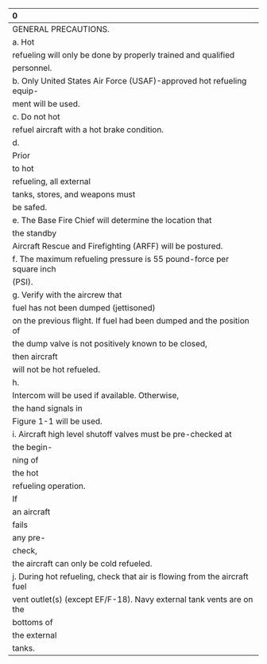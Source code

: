 | 0                                                                         |
|:--------------------------------------------------------------------------|
| GENERAL PRECAUTIONS.                                                      |
| a. Hot                                                                    |
| refueling will only be done by properly trained and qualified             |
| personnel.                                                                |
| b. Only United States Air Force (USAF)-approved hot refueling equip-      |
| ment will be used.                                                        |
| c. Do not hot                                                             |
| refuel aircraft with a hot brake condition.                               |
| d.                                                                        |
| Prior                                                                     |
| to hot                                                                    |
| refueling, all external                                                   |
| tanks, stores, and weapons must                                           |
| be safed.                                                                 |
| e. The Base Fire Chief will determine the location that                   |
| the standby                                                               |
| Aircraft Rescue and Firefighting (ARFF) will be postured.                 |
| f. The maximum refueling pressure is 55 pound-force per square inch       |
| (PSI).                                                                    |
| g. Verify with the aircrew that                                           |
| fuel has not been dumped (jettisoned)                                     |
| on the previous flight. If fuel had been dumped and the position of       |
| the dump valve is not positively known to be closed,                      |
| then aircraft                                                             |
| will not be hot refueled.                                                 |
| h.                                                                        |
| Intercom will be used if available. Otherwise,                            |
| the hand signals in                                                       |
| Figure 1-1 will be used.                                                  |
| i. Aircraft high level shutoff valves must be pre-checked at              |
| the begin-                                                                |
| ning of                                                                   |
| the hot                                                                   |
| refueling operation.                                                      |
| If                                                                        |
| an aircraft                                                               |
| fails                                                                     |
| any pre-                                                                  |
| check,                                                                    |
| the aircraft can only be cold refueled.                                   |
| j. During hot refueling, check that air is flowing from the aircraft fuel |
| vent outlet(s) (except EF/F-18). Navy external tank vents are on the      |
| bottoms of                                                                |
| the external                                                              |
| tanks.                                                                    |